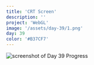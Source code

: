 ```yaml
---
title: 'CRT Screen'
description: ''
project: 'WebGL'
image: '/assets/day-39/1.png'
day: 39
color: '#B37CF7'
---
```


![screenshot of Day 39 Progress](/assets/day-39/1.png)
